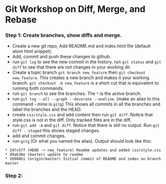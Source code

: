 # Git Workshop on Diff, Merge, and Rebase

### Step 1: Create branches, show diffs and merge.

* Create a new git repo, Add README.md and index.html file (default atom html snippet).
* Add, commit and push these changes to github.
* run `git log` to see the new commit in the history.  run `git status` and `git diff` to see that there are not changes in your working dir.
* Create a topic branch `git branch new_feature` then `git checkout new_feature`.  This creates a new branch and makes it your working branch.
`git checkout -b new_feature` is a short cut that is equivalent to running both commands.
* run `git branch` to see the branches.  The `*` is the active branch.
* run `git log --all --graph --decorate --oneline`.  (make an alias to this command - mine is `gitg`) This shows all commits in all the branches and
label the branches and the HEAD.
* create `css/style.css` and add content then run `git diff`.  Notice that style.css is not in the diff.  Only tracked files are in the diff.
* run `git add -A` and `git diff`.  Notice that there is still no output.  Run `git diff --staged` this shows staged changes.
* add and commit changes.
* run `gitg` (Or what you named the alias).  Output should look like this:

```
* 247c577 (HEAD -> new_feature) Readme updates and added css/style.css
* d9a638e (master) update to readme
* 26988b1 (origin/master) Initial commit of README and index on branch master
```

### Step 2:
